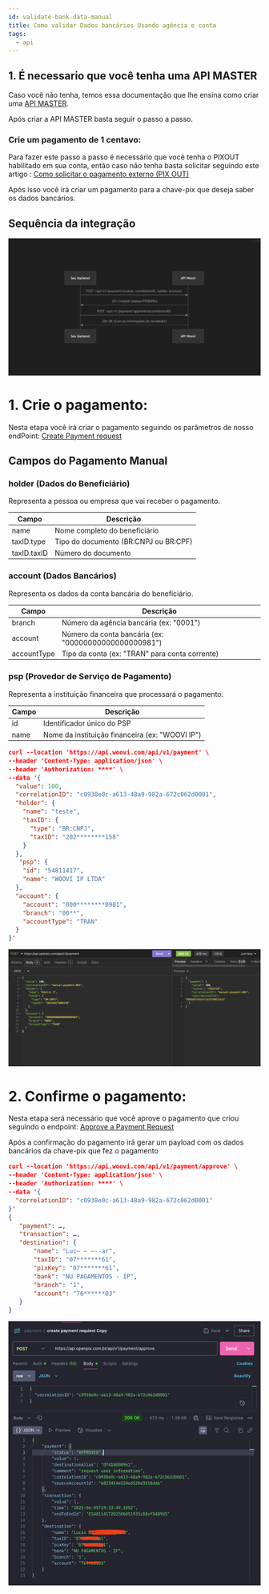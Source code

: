 ```yaml
---
id: validate-bank-data-manual
title: Como validar Dados bancários Usando agência e conta
tags:
  - api
---
```


## 1. É necessario que você tenha uma API MASTER

Caso você não tenha, temos essa documentação que lhe ensina como criar uma [API MASTER](../apis/api-master.md).

Após criar a API MASTER basta seguir o passo a passo.

### Crie um pagamento de 1 centavo:

Para fazer este passo a passo é necessário que você tenha o PIXOUT habilitado em sua conta, então caso não tenha basta solicitar seguindo este artigo : [Como solicitar o pagamento externo (PIX OUT)](https://ajuda.openpix.com.br/pt-br/article/como-solicitar-o-pagamento-externo-pix-out-1qmsnj7/)

Após isso você irá criar um pagamento para a chave-pix que deseja saber os dados bancários.

## Sequência da integração

![sequencial](./__assets__/payment-flow.png)

# 1. Crie o pagamento:
Nesta etapa você irá criar o pagamento seguindo os parâmetros de nosso endPoint: [Create Payment request](http://localhost:3000/api#tag/payment-(request-access)/paths/~1api~1v1~1payment/post)

## Campos do Pagamento Manual

### holder (Dados do Beneficiário)
Representa a pessoa ou empresa que vai receber o pagamento.

| Campo | Descrição |
|-------|-----------|
| name | Nome completo do beneficiário |
| taxID.type | Tipo do documento (BR:CNPJ ou BR:CPF) |
| taxID.taxID | Número do documento |

### account (Dados Bancários)
Representa os dados da conta bancária do beneficiário.

| Campo | Descrição |
|-------|-----------|
| branch | Número da agência bancária (ex: "0001") |
| account | Número da conta bancária (ex: "00000000000000000981") |
| accountType | Tipo da conta (ex: "TRAN" para conta corrente) |

### psp (Provedor de Serviço de Pagamento)
Representa a instituição financeira que processará o pagamento.

| Campo | Descrição |
|-------|-----------|
| id | Identificador único do PSP |
| name | Nome da instituição financeira (ex: "WOOVI IP") |

```json
curl --location 'https://api.woovi.com/api/v1/payment' \
--header 'Content-Type: application/json' \
--header 'Authorization: ****' \
--data '{
  "value": 100,
  "correlationID": "c0938e0c-a613-48a9-982a-672c062d0001",
  "holder": {
    "name": "teste",
    "taxID": {
      "type": "BR:CNPJ",
      "taxID": "202********158"
    }
  },
   "psp": {
    "id": "54811417",
    "name": "WOOVI IP LTDA"
  },
  "account": {
    "account": "000********0981",
    "branch": "00**",
    "accountType": "TRAN"
  }
}'
```
![creat](./__assets__/request.png)

# 2. Confirme o pagamento:
Nesta etapa será necessário que você aprove o pagamento que criou seguindo o endpoint: [Approve a Payment Request](http://localhost:3000/api#tag/payment-(request-access)/paths/~1api~1v1~1payment~1approve/post)

Após a confirmação do pagamento irá gerar um payload com os dados bancários da chave-pix que fez o pagamento

```json
curl --location 'https://api.woovi.com/api/v1/payment/approve' \
--header 'Content-Type: application/json' \
--header 'Authorization: ****' \
--data '{
  "correlationID": "c0938e0c-a613-48a9-982a-672c062d0001"
}'
{
   "payment": …,
   "transaction": …,
   "destination": {
       "name": "Luc— – —--ar",
       "taxID": "07*******61",
       "pixKey": "07*******61",
       "bank": "NU PAGAMENTOS - IP",
       "branch": "1",
       "account": "76******03"
   }
}
```
![confirm](./__assets__/confirm-payment.png)


 

